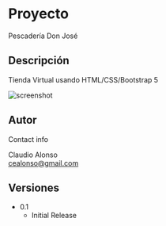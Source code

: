 # Proyecto

Pescadería Don José

## Descripción

Tienda Virtual usando HTML/CSS/Bootstrap 5


![screenshot](../image/index.png)


## Autor

Contact info

Claudio Alonso  
[cealonso@gmail.com](cealonso@gmail.com)

## Versiones

* 0.1
    * Initial Release

